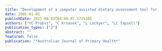 ```yaml
---
title: "Development of a computer assisted dietary assessment tool for use in primary healthcare practice: perceptions of nutrition and computers in a sample of older adults with type …"
date: 2005-01-01
publishDate: 2021-08-03T04:08:07.572539Z
authors: ["YC Probst", "C Krnavek", "L Lockyer", "LC Tapsell"]
publication_types: ["2"]
abstract: ""
featured: false
publication: "*Australian Journal of Primary Health*"
---
```


